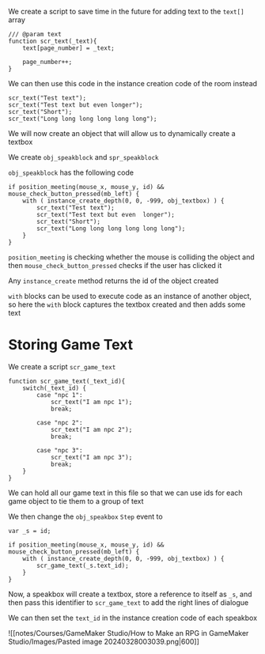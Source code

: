 We create a script to save time in the future for adding text to the `text[]` array

```
/// @param text
function scr_text(_text){
	text[page_number] = _text;
	
	page_number++;
}
```

We can then use this code in the instance creation code of the room instead

```
scr_text("Test text");
scr_text("Test text but even longer");
scr_text("Short");
scr_text("Long long long long long long");
```

We will now create an object that will allow us to dynamically create a textbox

We create `obj_speakblock` and `spr_speakblock`

`obj_speakblock` has the following code

```
if position_meeting(mouse_x, mouse_y, id) && mouse_check_button_pressed(mb_left) {
	with ( instance_create_depth(0, 0, -999, obj_textbox) ) {
		scr_text("Test text");
		scr_text("Test text but even  longer");
		scr_text("Short");
		scr_text("Long long long long long long");
	}
}
```

`position_meeting` is checking whether the mouse is colliding the object and then `mouse_check_button_pressed` checks if the user has clicked it

Any `instance_create` method returns the id of the object created

`with` blocks can be used to execute code as an instance of another object, so here the `with` block captures the textbox created and then adds some text

# Storing Game Text

We create a script `scr_game_text`

```
function scr_game_text(_text_id){
	switch(_text_id) {
		case "npc 1":
			scr_text("I am npc 1");
			break;
			
		case "npc 2":
			scr_text("I am npc 2");
			break;
			
		case "npc 3":
			scr_text("I am npc 3");
			break;
	}
}
```

We can hold all our game text in this file so that we can use ids for each game object to tie them to a group of text

We then change the `obj_speakbox` `Step` event to

```
var _s = id;

if position_meeting(mouse_x, mouse_y, id) && mouse_check_button_pressed(mb_left) {
	with ( instance_create_depth(0, 0, -999, obj_textbox) ) {
		scr_game_text(_s.text_id);
	}
}
```

Now, a speakbox will create a textbox, store a reference to itself as `_s`, and then pass this identifier to `scr_game_text` to add the right lines of dialogue

We can then set the `text_id` in the instance creation code of each speakbox

![[notes/Courses/GameMaker Studio/How to Make an RPG in GameMaker Studio/Images/Pasted image 20240328003039.png|600]]